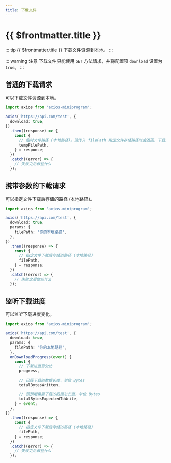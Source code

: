 ```yaml
---
title: 下载文件
---
```


# {{ $frontmatter.title }}

::: tip {{ $frontmatter.title }}
下载文件资源到本地。
:::

::: warning 注意
下载文件只能使用 `GET` 方法请求，并将配置项 `download` 设置为 `true`。
:::

## 普通的下载请求

可以下载文件资源到本地。

```ts
import axios from 'axios-miniprogram';

axios('https://api.com/test', {
  download: true,
})
  .then((response) => {
    const {
      // 临时文件路径 (本地路径)。没传入 filePath 指定文件存储路径时会返回，下载后的文件会存储到一个临时文件
      tempFilePath,
    } = response;
  })
  .catch((error) => {
    // 失败之后做些什么
  });
```

## 携带参数的下载请求

可以指定文件下载后存储的路径 (本地路径)。

```ts
import axios from 'axios-miniprogram';

axios('https://api.com/test', {
  download: true,
  params: {
    filePath: '你的本地路径',
  },
})
  .then((response) => {
    const {
      // 指定文件下载后存储的路径 (本地路径)
      filePath,
    } = response;
  })
  .catch((error) => {
    // 失败之后做些什么
  });
```

## 监听下载进度

可以监听下载进度变化。

```ts
import axios from 'axios-miniprogram';

axios('https://api.com/test', {
  download: true,
  params: {
    filePath: '你的本地路径',
  },
  onDownloadProgress(event) {
    const {
      // 下载进度百分比
      progress,

      // 已经下载的数据长度，单位 Bytes
      totalBytesWritten,

      // 预预期需要下载的数据总长度，单位 Bytes
      totalBytesExpectedToWrite,
    } = event;
  },
})
  .then((response) => {
    const {
      // 指定文件下载后存储的路径 (本地路径)
      filePath,
    } = response;
  })
  .catch((error) => {
    // 失败之后做些什么
  });
```

